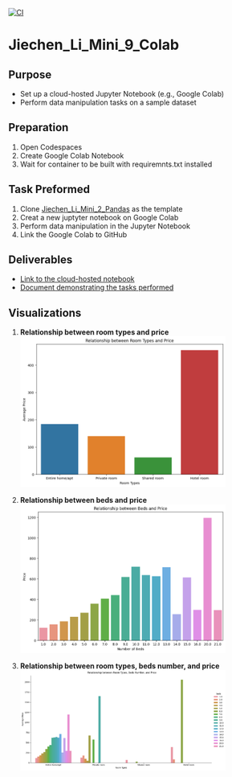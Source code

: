 [![CI](https://github.com/nogibjj/Jiechen_Li_Mini_9_Colab/actions/workflows/ci.yml/badge.svg)](https://github.com/nogibjj/Jiechen_Li_Mini_9_Colab/actions/workflows/ci.yml)

# Jiechen_Li_Mini_9_Colab

## Purpose

* Set up a cloud-hosted Jupyter Notebook (e.g., Google Colab)
* Perform data manipulation tasks on a sample dataset

## Preparation

1. Open Codespaces
2. Create Google Colab Notebook
3. Wait for container to be built with requiremnts.txt installed

## Task Preformed

1. Clone [Jiechen_Li_Mini_2_Pandas](https://github.com/nogibjj/Jiechen_Li_Mini_2_Pandas.git) as the template
2. Creat a new juptyter notebook on Google Colab
3. Perform data manipulation in the Jupyter Notebook
4. Link the Google Colab to GitHub

## Deliverables

* [Link to the cloud-hosted notebook](https://colab.research.google.com/drive/1aAoZy0GuNYF7m7dGOXIIfQOp5lXs9z5R?usp=sharing)
* [Document demonstrating the tasks performed](task_performed.md)

## Visualizations

1. **Relationship between room types and price**
<img decoding="async" src="./7.png" width="85%"><br/>  

2. **Relationship between beds and price**
<img decoding="async" src="./8.png" width="85%"><br/>

3. **Relationship between room types, beds number, and price**
<img decoding="async" src="./9.png" width="85%"><br/>
